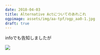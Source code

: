 ```yaml
---
date: 2018-04-03
title: Alternative Actについてのあれこれ
ogpimage: assets/img/aa-tpf/ogp_aa0-1.jpg
draft: true
---
```


infoでも告知しましたが

![](/assets/img/pikeartcenter/NJP_2.JPG/)

<!--more-->


